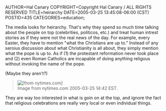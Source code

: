 AUTHOR=Hal Canary
COPYRIGHT=Copyright Hal Canary / ALL RIGHTS RESERVED
TITLE=heirarchy
DATE=2005-03-25 13:45:08-06:00 (CST)
POSTID=435
CATEGORIES=education;

The media looks for heirarchy. That's why they spend so much time talking about the people on top (celebrities, politicos, etc.) and treat human intrest stories as if they were not the real news of the day. For example, every Easter, they have to mention "what the Christians are up to." Instead of any seroius discussion about what Christianity is all about, they simply mention what the pope is up to. As if (1) the protestant reformation never took place and (2) even Roman Catholics are incapable of doing anything religous without invoking the name of the pope.

(Maybe they aren't?)

> ![[from nytimes.com]](https://halcanary.org/images/2005-03-25-nytimes-easter.png)  
> Image from nytimes.com 2005-03-25 14:42 EST.

They are way too interested in what is goin on at the top, and ignore the fact that religious celebrations are really very local or even individual things.
